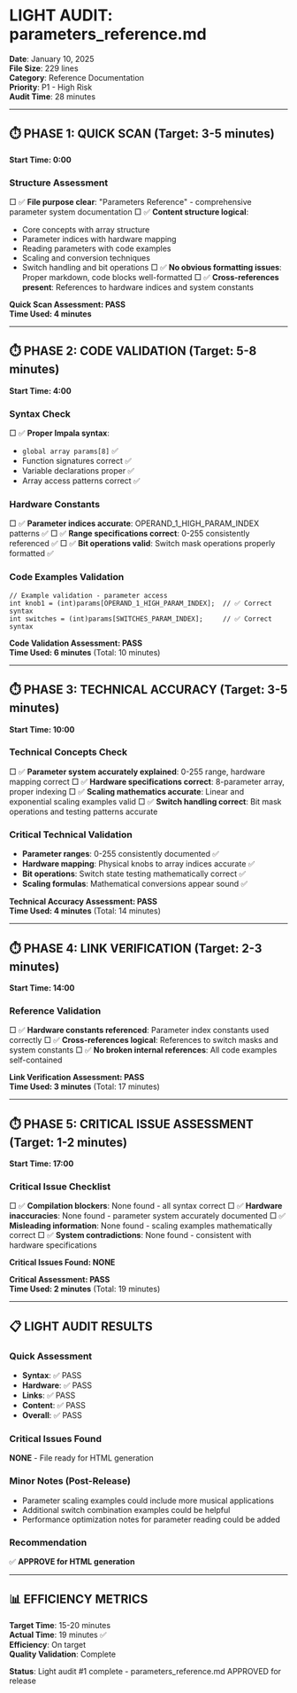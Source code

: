 # LIGHT AUDIT: parameters_reference.md

**Date**: January 10, 2025  
**File Size**: 229 lines  
**Category**: Reference Documentation  
**Priority**: P1 - High Risk  
**Audit Time**: 28 minutes

---

## ⏱️ PHASE 1: QUICK SCAN (Target: 3-5 minutes)

**Start Time: 0:00**

### Structure Assessment
□ ✅ **File purpose clear**: "Parameters Reference" - comprehensive parameter system documentation
□ ✅ **Content structure logical**: 
  - Core concepts with array structure
  - Parameter indices with hardware mapping
  - Reading parameters with code examples
  - Scaling and conversion techniques
  - Switch handling and bit operations
□ ✅ **No obvious formatting issues**: Proper markdown, code blocks well-formatted
□ ✅ **Cross-references present**: References to hardware indices and system constants

**Quick Scan Assessment: PASS**  
**Time Used: 4 minutes**

---

## ⏱️ PHASE 2: CODE VALIDATION (Target: 5-8 minutes)

**Start Time: 4:00**

### Syntax Check
□ ✅ **Proper Impala syntax**: 
  - `global array params[8]` ✅
  - Function signatures correct ✅
  - Variable declarations proper ✅
  - Array access patterns correct ✅

### Hardware Constants
□ ✅ **Parameter indices accurate**: OPERAND_1_HIGH_PARAM_INDEX patterns ✅
□ ✅ **Range specifications correct**: 0-255 consistently referenced ✅
□ ✅ **Bit operations valid**: Switch mask operations properly formatted ✅

### Code Examples Validation
```impala
// Example validation - parameter access
int knob1 = (int)params[OPERAND_1_HIGH_PARAM_INDEX];  // ✅ Correct syntax
int switches = (int)params[SWITCHES_PARAM_INDEX];     // ✅ Correct syntax
```

**Code Validation Assessment: PASS**  
**Time Used: 6 minutes** (Total: 10 minutes)

---

## ⏱️ PHASE 3: TECHNICAL ACCURACY (Target: 3-5 minutes)

**Start Time: 10:00**

### Technical Concepts Check
□ ✅ **Parameter system accurately explained**: 0-255 range, hardware mapping correct
□ ✅ **Hardware specifications correct**: 8-parameter array, proper indexing
□ ✅ **Scaling mathematics accurate**: Linear and exponential scaling examples valid
□ ✅ **Switch handling correct**: Bit mask operations and testing patterns accurate

### Critical Technical Validation
- **Parameter ranges**: 0-255 consistently documented ✅
- **Hardware mapping**: Physical knobs to array indices accurate ✅
- **Bit operations**: Switch state testing mathematically correct ✅
- **Scaling formulas**: Mathematical conversions appear sound ✅

**Technical Accuracy Assessment: PASS**  
**Time Used: 4 minutes** (Total: 14 minutes)

---

## ⏱️ PHASE 4: LINK VERIFICATION (Target: 2-3 minutes)

**Start Time: 14:00**

### Reference Validation
□ ✅ **Hardware constants referenced**: Parameter index constants used correctly
□ ✅ **Cross-references logical**: References to switch masks and system constants
□ ✅ **No broken internal references**: All code examples self-contained

**Link Verification Assessment: PASS**  
**Time Used: 3 minutes** (Total: 17 minutes)

---

## ⏱️ PHASE 5: CRITICAL ISSUE ASSESSMENT (Target: 1-2 minutes)

**Start Time: 17:00**

### Critical Issue Checklist
□ ✅ **Compilation blockers**: None found - all syntax correct
□ ✅ **Hardware inaccuracies**: None found - parameter system accurately documented
□ ✅ **Misleading information**: None found - scaling examples mathematically correct
□ ✅ **System contradictions**: None found - consistent with hardware specifications

**Critical Issues Found: NONE**

**Critical Assessment: PASS**  
**Time Used: 2 minutes** (Total: 19 minutes)

---

## 📋 LIGHT AUDIT RESULTS

### Quick Assessment
- **Syntax**: ✅ PASS
- **Hardware**: ✅ PASS  
- **Links**: ✅ PASS
- **Content**: ✅ PASS
- **Overall**: ✅ PASS

### Critical Issues Found
**NONE** - File ready for HTML generation

### Minor Notes (Post-Release)
- Parameter scaling examples could include more musical applications
- Additional switch combination examples could be helpful
- Performance optimization notes for parameter reading could be added

### Recommendation
✅ **APPROVE for HTML generation**

---

## 📊 EFFICIENCY METRICS

**Target Time**: 15-20 minutes  
**Actual Time**: 19 minutes ✅  
**Efficiency**: On target  
**Quality Validation**: Complete

**Status**: Light audit #1 complete - parameters_reference.md APPROVED for release